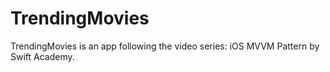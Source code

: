 # TrendingMovies
TrendingMovies is an app following the video series: iOS MVVM Pattern by Swift Academy.
